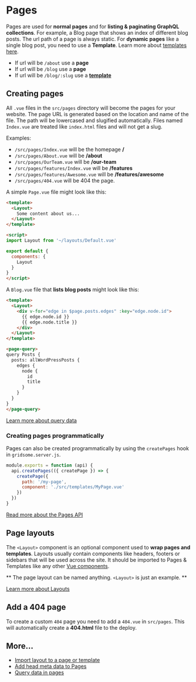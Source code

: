 # Pages

Pages are used for **normal pages** and for **listing & paginating GraphQL collections**. For example, a Blog page that shows an index of different blog posts. The url path of a page is always static. For **dynamic pages** like a single blog post, you need to use a **Template**. Learn more about [templates here](/docs/templates).

- If url will be `/about` use a **page**
- If url will be `/blog` use a **page**
- If url will be `/blog/:slug` use a **[template](/docs/templates)**

## Creating pages

All `.vue` files in the `src/pages` directory will become the pages for your website. The page URL is generated based on the location and name of the file. The path will be lowercased and slugified automatically. Files named `Index.vue` are treated like `index.html` files and will not get a slug.

Examples:

- `/src/pages/Index.vue` will be the homepage **/**
- `/src/pages/About.vue` will be **/about**
- `/src/pages/OurTeam.vue` will be **/our-team**
- `/src/pages/features/Index.vue` will be **/features**
- `/src/pages/features/Awesome.vue` will be **/features/awesome**
- `/src/pages/404.vue` will be 404 the page.


A simple `Page.vue` file might look like this:


```html
<template>
  <Layout>
    Some content about us...
  </Layout>
</template>

<script>
import Layout from '~/layouts/Default.vue'

export default {
  components: {
    Layout
  }
}
</script>
```

A `Blog.vue` file that **lists blog posts** might look like this:

```html
<template>
  <Layout>
    <div v-for="edge in $page.posts.edges" :key="edge.node.id">
      {{ edge.node.id }}
      {{ edge.node.title }}
    </div>    
  </Layout>
</template>

<page-query>
query Posts {
  posts: allWordPressPosts {
    edges {
      node { 
        id
        title
      }
    }
  }
}
</page-query>
```

[Learn more about query data](/docs/querying-data)

### Creating pages programmatically

Pages can also be created programmatically by using the `createPages` hook in `gridsome.server.js`.

```js
module.exports = function (api) {
  api.createPages(({ createPage }) => {
    createPage({
      path: '/my-page',
      component: './src/templates/MyPage.vue'
    })
  })
}
```

[Read more about the Pages API](/docs/pages-api)

## Page layouts

The `<Layout>` component is an optional component used to **wrap pages and templates**. Layouts usually contain components like headers, footers or sidebars that will be used across the site. It should be imported to Pages & Templates like any other [Vue components](/docs/components).

** The page layout can be named anything. `<Layout>` is just an example. **

[Learn more about Layouts](/docs/layouts)



## Add a 404 page
To create a custom `404` page you need to add a `404.vue` in `src/pages`. This will automatically create a **404.html** file to the deploy.


## More...

- [Import layout to a page or template](/docs/layouts#import-layout-to-a-page-or-template)
- [Add head meta data to Pages](/docs/head#add-head-meta-data-to-pages--templates)
- [Query data in pages](/docs/querying-data)
